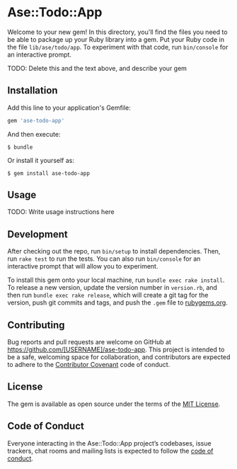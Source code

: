 # Ase::Todo::App

Welcome to your new gem! In this directory, you'll find the files you need to be able to package up your Ruby library into a gem. Put your Ruby code in the file `lib/ase/todo/app`. To experiment with that code, run `bin/console` for an interactive prompt.

TODO: Delete this and the text above, and describe your gem

## Installation

Add this line to your application's Gemfile:

```ruby
gem 'ase-todo-app'
```

And then execute:

    $ bundle

Or install it yourself as:

    $ gem install ase-todo-app

## Usage

TODO: Write usage instructions here

## Development

After checking out the repo, run `bin/setup` to install dependencies. Then, run `rake test` to run the tests. You can also run `bin/console` for an interactive prompt that will allow you to experiment.

To install this gem onto your local machine, run `bundle exec rake install`. To release a new version, update the version number in `version.rb`, and then run `bundle exec rake release`, which will create a git tag for the version, push git commits and tags, and push the `.gem` file to [rubygems.org](https://rubygems.org).

## Contributing

Bug reports and pull requests are welcome on GitHub at https://github.com/[USERNAME]/ase-todo-app. This project is intended to be a safe, welcoming space for collaboration, and contributors are expected to adhere to the [Contributor Covenant](http://contributor-covenant.org) code of conduct.

## License

The gem is available as open source under the terms of the [MIT License](http://opensource.org/licenses/MIT).

## Code of Conduct

Everyone interacting in the Ase::Todo::App project’s codebases, issue trackers, chat rooms and mailing lists is expected to follow the [code of conduct](https://github.com/[USERNAME]/ase-todo-app/blob/master/CODE_OF_CONDUCT.md).
